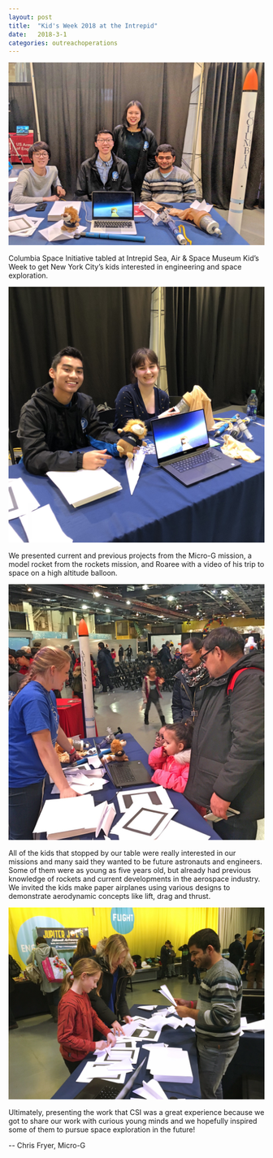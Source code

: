 ```yaml
---
layout: post
title:  "Kid's Week 2018 at the Intrepid"
date:   2018-3-1
categories: outreachoperations
---
```

<p align="center">
	<img src="/assets/media/img/outreach-operations/blog-intrepid-kids-week-2018-1.jpg">
</p>

Columbia Space Initiative tabled at Intrepid Sea, Air & Space Museum Kid’s Week to get New York City’s kids interested in engineering and space exploration.

<p align="center">
	<img src="/assets/media/img/outreach-operations/blog-intrepid-kids-week-2018-4.jpg">
</p>

We presented current and previous projects from the Micro-G mission, a model rocket from the rockets mission, and Roaree with a video of his trip to space on a high altitude balloon.

<p align="center">
	<img src="/assets/media/img/outreach-operations/blog-intrepid-kids-week-2018-2.jpg">
</p>

All of the kids that stopped by our table were really interested in our missions and many said they wanted to be future astronauts and engineers. Some of them were as young as five years old, but already had previous knowledge of rockets and current developments in the aerospace industry. We invited the kids make paper airplanes using various designs to demonstrate aerodynamic concepts like lift, drag and thrust.

<p align="center">
	<img src="/assets/media/img/outreach-operations/blog-intrepid-kids-week-2018-3.jpg">
</p>

Ultimately, presenting the work that CSI was a great experience because we got to share our work with curious young minds and we hopefully inspired some of them to pursue space exploration in the future!

-- Chris Fryer, Micro-G
